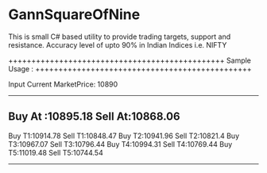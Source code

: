 # GannSquareOfNine
This is small C# based utility to provide trading targets, support and resistance. Accuracy level of upto 90% in Indian Indices i.e. NIFTY

+++++++++++++++++++++++++++++++++++++++++++++++
Sample Usage :
+++++++++++++++++++++++++++++++++++++++++++++++

Input Current MarketPrice:
10890

---------------------------------------------
Buy At :10895.18         Sell At:10868.06
---------------------------------------------
Buy T1:10914.78  Sell T1:10848.47
Buy T2:10941.96  Sell T2:10821.4
Buy T3:10967.07  Sell T3:10796.44
Buy T4:10994.31  Sell T4:10769.44
Buy T5:11019.48  Sell T5:10744.54

---------------------------------------------

